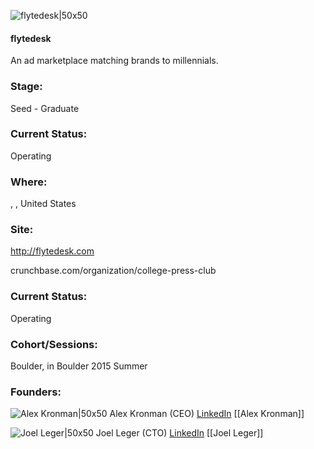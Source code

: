 

![flytedesk|50x50](https://apimg.techstars.com/connect/images/image_files/5b366936c1a4b871e8000035/original/flytedesk-logo-vertical-multi-pantone.jpg)

#### flytedesk
An ad marketplace matching brands to millennials.

### Stage: 
Seed - Graduate 

### Current Status: 
Operating

### Where:
, , United States

### Site:
http://flytedesk.com



crunchbase.com/organization/college-press-club

### Current Status: 
Operating

### Cohort/Sessions: 
Boulder, in Boulder 2015 Summer

### Founders: 

![Alex Kronman|50x50](https://apimg.techstars.com/connect/images/image_files/55ea7600808320f906000001/original/alex-7.jpg) Alex Kronman (CEO) [LinkedIn](https://linkedin.com/in/alexkronman) [[Alex Kronman]]

![Joel Leger|50x50](https://apimg.techstars.com/connect/images/image_files/56eb6a98808320c14600000f/original/joel-headshot-new2_1000px.jpg) Joel Leger (CTO) [LinkedIn](https://linkedin.com/in/joelleger) [[Joel Leger]]


